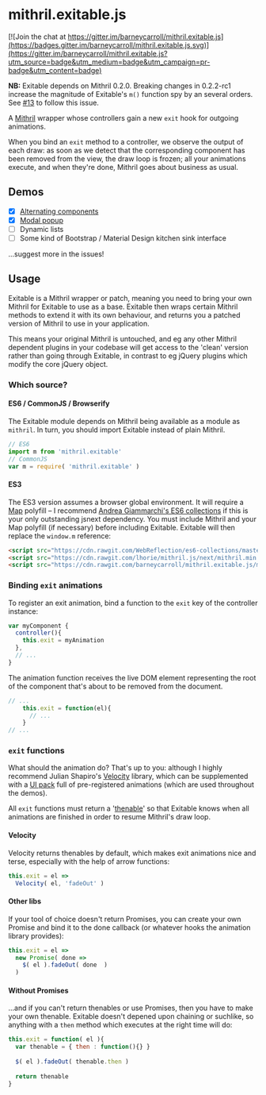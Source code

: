 # mithril.exitable.js

[![Join the chat at https://gitter.im/barneycarroll/mithril.exitable.js](https://badges.gitter.im/barneycarroll/mithril.exitable.js.svg)](https://gitter.im/barneycarroll/mithril.exitable.js?utm_source=badge&utm_medium=badge&utm_campaign=pr-badge&utm_content=badge)

**NB:** Exitable depends on Mithril 0.2.0. Breaking changes in 0.2.2-rc1 increase the magnitude of Exitable's `m()` function spy by an several orders. See [#13](https://github.com/barneycarroll/mithril.exitable.js/issues/13) to follow this issue.

A [Mithril](http://mithril.js.org/) wrapper whose controllers gain a new `exit` hook for outgoing animations.

When you bind an `exit` method to a controller, we observe the output of each draw: as soon as we detect that the corresponding component has been removed from the view, the draw loop is frozen; all your animations execute, and when they're done, Mithril goes about business as usual.

## Demos

* [x] [Alternating components](https://jsfiddle.net/barney/xko3kdaL/)
* [x] [Modal popup](https://jsfiddle.net/barney/gft3467m/)
* [ ] Dynamic lists 
* [ ] Some kind of Bootstrap / Material Design kitchen sink interface

…suggest more in the issues!

## Usage

Exitable is a Mithril wrapper or patch, meaning you need to bring your own Mithril for Exitable to use as a base. Exitable then wraps certain Mithril methods to extend it with its own behaviour, and returns you a patched version of Mithril to use in your application.

This means your original Mithril is untouched, and eg any other Mithril dependent plugins in your codebase will get access to the 'clean' version rather than going through Exitable, in contrast to eg jQuery plugins which modify the core jQuery object.

### Which source?

#### ES6 / CommonJS / Browserify

The Exitable module depends on Mithril being available as a module as `mithril`. In turn, you should import Exitable instead of plain Mithril.

```javascript
// ES6 
import m from 'mithril.exitable'
// CommonJS
var m = require( 'mithril.exitable' )
```

#### ES3

The ES3 version assumes a browser global environment. It will require a [Map]() polyfill – I recommend [Andrea Giammarchi's ES6 collections](https://github.com/WebReflection/es6-collections) if this is your only outstanding jsnext dependency. You must include Mithril and your Map polyfill (if necessary) before including Exitable. Exitable will then replace the `window.m` reference:

```html
<script src="https://cdn.rawgit.com/WebReflection/es6-collections/master/es6-collections.js"></script>
<script src="https://cdn.rawgit.com/lhorie/mithril.js/next/mithril.min.js"></script>
<script src="https://cdn.rawgit.com/barneycarroll/mithril.exitable.js/master/src/exitable.es3.js"></script>
```

### Binding `exit` animations

To register an exit animation, bind a function to the `exit` key of the controller instance:

```javascript
var myComponent {
  controller(){
    this.exit = myAnimation
  },
  // ...
}
```

The animation function receives the live DOM element representing the root of the component that's about to be removed from the document.

```javascript
// ...
    this.exit = function(el){
      // ...
    }
// ...
```

### `exit` functions

What should the animation do? That's up to you: although I highly recommend Julian Shapiro's [Velocity](http://julian.com/research/velocity/) library, which can be supplemented with a [UI pack](http://julian.com/research/velocity/#uiPack) full of pre-registered animations (which are used throughout the demos). 

All `exit` functions must return a '[thenable](https://promisesaplus.com/)' so that Exitable knows when all animations are finished in order to resume Mithril's draw loop.

#### Velocity

Velocity returns thenables by default, which makes exit animations nice and terse, especially with the help of arrow functions:

```javascript
this.exit = el =>
  Velocity( el, 'fadeOut' )
```

#### Other libs

If your tool of choice doesn't return Promises, you can create your own Promise and bind it to the done callback (or whatever hooks the animation library provides):

```javascript
this.exit = el =>
  new Promise( done =>
    $( el ).fadeOut( done  )
  )
```

#### Without Promises

…and if you can't return thenables or use Promises, then you have to make your own thenable. Exitable doesn't depened upon chaining or suchlike, so anything with a `then` method which executes at the right time will do:

```javascript
this.exit = function( el ){
  var thenable = { then : function(){} }
  
  $( el ).fadeOut( thenable.then )
  
  return thenable
}

